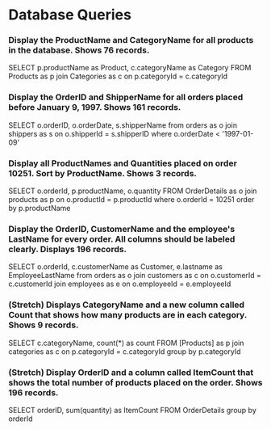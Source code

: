 # Database Queries

### Display the ProductName and CategoryName for all products in the database. Shows 76 records.

SELECT 
	p.productName as Product,
	c.categoryName as Category
FROM Products as p
join Categories as c 
	on p.categoryId = c.categoryId      

### Display the OrderID and ShipperName for all orders placed before January 9, 1997. Shows 161 records.

SELECT 
	o.orderID,
	o.orderDate,
	s.shipperName
from orders as o
join shippers as s 
	on o.shipperId = s.shipperID
	where o.orderDate < '1997-01-09'

### Display all ProductNames and Quantities placed on order 10251. Sort by ProductName. Shows 3 records.

SELECT 
	o.orderId,
    p.productName,
	o.quantity
FROM OrderDetails as o
join products as p 
	on o.productId = p.productId
	where o.orderId = 10251
order by p.productName

### Display the OrderID, CustomerName and the employee's LastName for every order. All columns should be labeled clearly. Displays 196 records.

SELECT 
	o.orderId,
	c.customerName as Customer,
	e.lastname as EmployeeLastName
from orders as o
join customers as c 
	on o.customerId = c.customerId
join employees as e 
	on o.employeeId = e.employeeId

### (Stretch)  Displays CategoryName and a new column called Count that shows how many products are in each category. Shows 9 records.

SELECT 
	c.categoryName,
	count(*) as count
FROM [Products] as p
join categories as c 
	on p.categoryId = c.categoryId
group by p.categoryId

### (Stretch) Display OrderID and a  column called ItemCount that shows the total number of products placed on the order. Shows 196 records. 

SELECT 
	orderID,
	sum(quantity) as ItemCount
FROM OrderDetails
group by orderId
